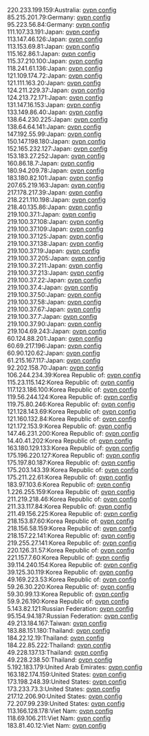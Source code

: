 220.233.199.159:Australia: [ovpn config](vpn/220_233_199_159.ovpn)  
85.215.201.79:Germany: [ovpn config](vpn/85_215_201_79.ovpn)  
95.223.56.84:Germany: [ovpn config](vpn/95_223_56_84.ovpn)  
111.107.33.191:Japan: [ovpn config](vpn/111_107_33_191.ovpn)  
113.147.46.126:Japan: [ovpn config](vpn/113_147_46_126.ovpn)  
113.153.69.81:Japan: [ovpn config](vpn/113_153_69_81.ovpn)  
115.162.86.1:Japan: [ovpn config](vpn/115_162_86_1.ovpn)  
115.37.210.100:Japan: [ovpn config](vpn/115_37_210_100.ovpn)  
118.241.61.136:Japan: [ovpn config](vpn/118_241_61_136.ovpn)  
121.109.174.72:Japan: [ovpn config](vpn/121_109_174_72.ovpn)  
121.111.163.20:Japan: [ovpn config](vpn/121_111_163_20.ovpn)  
124.211.229.37:Japan: [ovpn config](vpn/124_211_229_37.ovpn)  
124.213.72.171:Japan: [ovpn config](vpn/124_213_72_171.ovpn)  
131.147.16.153:Japan: [ovpn config](vpn/131_147_16_153.ovpn)  
133.149.86.40:Japan: [ovpn config](vpn/133_149_86_40.ovpn)  
138.64.230.225:Japan: [ovpn config](vpn/138_64_230_225.ovpn)  
138.64.64.141:Japan: [ovpn config](vpn/138_64_64_141.ovpn)  
147.192.55.99:Japan: [ovpn config](vpn/147_192_55_99.ovpn)  
150.147.198.180:Japan: [ovpn config](vpn/150_147_198_180.ovpn)  
152.165.232.127:Japan: [ovpn config](vpn/152_165_232_127.ovpn)  
153.183.27.252:Japan: [ovpn config](vpn/153_183_27_252.ovpn)  
160.86.18.7:Japan: [ovpn config](vpn/160_86_18_7.ovpn)  
180.94.209.78:Japan: [ovpn config](vpn/180_94_209_78.ovpn)  
183.180.82.101:Japan: [ovpn config](vpn/183_180_82_101.ovpn)  
207.65.219.163:Japan: [ovpn config](vpn/207_65_219_163.ovpn)  
217.178.217.39:Japan: [ovpn config](vpn/217_178_217_39.ovpn)  
218.221.110.198:Japan: [ovpn config](vpn/218_221_110_198.ovpn)  
218.40.135.86:Japan: [ovpn config](vpn/218_40_135_86.ovpn)  
219.100.37.1:Japan: [ovpn config](vpn/219_100_37_1.ovpn)  
219.100.37.108:Japan: [ovpn config](vpn/219_100_37_108.ovpn)  
219.100.37.109:Japan: [ovpn config](vpn/219_100_37_109.ovpn)  
219.100.37.125:Japan: [ovpn config](vpn/219_100_37_125.ovpn)  
219.100.37.138:Japan: [ovpn config](vpn/219_100_37_138.ovpn)  
219.100.37.19:Japan: [ovpn config](vpn/219_100_37_19.ovpn)  
219.100.37.205:Japan: [ovpn config](vpn/219_100_37_205.ovpn)  
219.100.37.211:Japan: [ovpn config](vpn/219_100_37_211.ovpn)  
219.100.37.213:Japan: [ovpn config](vpn/219_100_37_213.ovpn)  
219.100.37.22:Japan: [ovpn config](vpn/219_100_37_22.ovpn)  
219.100.37.4:Japan: [ovpn config](vpn/219_100_37_4.ovpn)  
219.100.37.50:Japan: [ovpn config](vpn/219_100_37_50.ovpn)  
219.100.37.58:Japan: [ovpn config](vpn/219_100_37_58.ovpn)  
219.100.37.67:Japan: [ovpn config](vpn/219_100_37_67.ovpn)  
219.100.37.7:Japan: [ovpn config](vpn/219_100_37_7.ovpn)  
219.100.37.90:Japan: [ovpn config](vpn/219_100_37_90.ovpn)  
219.104.69.243:Japan: [ovpn config](vpn/219_104_69_243.ovpn)  
60.124.88.201:Japan: [ovpn config](vpn/60_124_88_201.ovpn)  
60.69.217.196:Japan: [ovpn config](vpn/60_69_217_196.ovpn)  
60.90.120.62:Japan: [ovpn config](vpn/60_90_120_62.ovpn)  
61.215.167.117:Japan: [ovpn config](vpn/61_215_167_117.ovpn)  
92.202.158.70:Japan: [ovpn config](vpn/92_202_158_70.ovpn)  
106.244.234.39:Korea Republic of: [ovpn config](vpn/106_244_234_39.ovpn)  
115.23.115.142:Korea Republic of: [ovpn config](vpn/115_23_115_142.ovpn)  
117.123.186.100:Korea Republic of: [ovpn config](vpn/117_123_186_100.ovpn)  
119.56.244.124:Korea Republic of: [ovpn config](vpn/119_56_244_124.ovpn)  
119.75.80.246:Korea Republic of: [ovpn config](vpn/119_75_80_246.ovpn)  
121.128.143.69:Korea Republic of: [ovpn config](vpn/121_128_143_69.ovpn)  
121.160.132.84:Korea Republic of: [ovpn config](vpn/121_160_132_84.ovpn)  
121.172.153.9:Korea Republic of: [ovpn config](vpn/121_172_153_9.ovpn)  
147.46.231.200:Korea Republic of: [ovpn config](vpn/147_46_231_200.ovpn)  
14.40.41.202:Korea Republic of: [ovpn config](vpn/14_40_41_202.ovpn)  
163.180.129.133:Korea Republic of: [ovpn config](vpn/163_180_129_133.ovpn)  
175.196.220.127:Korea Republic of: [ovpn config](vpn/175_196_220_127.ovpn)  
175.197.80.187:Korea Republic of: [ovpn config](vpn/175_197_80_187.ovpn)  
175.203.143.39:Korea Republic of: [ovpn config](vpn/175_203_143_39.ovpn)  
175.211.22.61:Korea Republic of: [ovpn config](vpn/175_211_22_61.ovpn)  
183.97.103.6:Korea Republic of: [ovpn config](vpn/183_97_103_6.ovpn)  
1.226.255.159:Korea Republic of: [ovpn config](vpn/1_226_255_159.ovpn)  
211.219.218.46:Korea Republic of: [ovpn config](vpn/211_219_218_46.ovpn)  
211.33.117.84:Korea Republic of: [ovpn config](vpn/211_33_117_84.ovpn)  
211.49.156.225:Korea Republic of: [ovpn config](vpn/211_49_156_225.ovpn)  
218.153.87.60:Korea Republic of: [ovpn config](vpn/218_153_87_60.ovpn)  
218.156.58.159:Korea Republic of: [ovpn config](vpn/218_156_58_159.ovpn)  
218.157.22.141:Korea Republic of: [ovpn config](vpn/218_157_22_141.ovpn)  
219.255.27.141:Korea Republic of: [ovpn config](vpn/219_255_27_141.ovpn)  
220.126.31.57:Korea Republic of: [ovpn config](vpn/220_126_31_57.ovpn)  
221.157.7.60:Korea Republic of: [ovpn config](vpn/221_157_7_60.ovpn)  
39.114.240.154:Korea Republic of: [ovpn config](vpn/39_114_240_154.ovpn)  
39.125.30.119:Korea Republic of: [ovpn config](vpn/39_125_30_119.ovpn)  
49.169.223.53:Korea Republic of: [ovpn config](vpn/49_169_223_53.ovpn)  
59.26.30.220:Korea Republic of: [ovpn config](vpn/59_26_30_220.ovpn)  
59.30.99.13:Korea Republic of: [ovpn config](vpn/59_30_99_13.ovpn)  
59.9.26.190:Korea Republic of: [ovpn config](vpn/59_9_26_190.ovpn)  
5.143.82.121:Russian Federation: [ovpn config](vpn/5_143_82_121.ovpn)  
95.154.94.187:Russian Federation: [ovpn config](vpn/95_154_94_187.ovpn)  
49.213.184.167:Taiwan: [ovpn config](vpn/49_213_184_167.ovpn)  
183.88.151.180:Thailand: [ovpn config](vpn/183_88_151_180.ovpn)  
184.22.12.19:Thailand: [ovpn config](vpn/184_22_12_19.ovpn)  
184.22.85.222:Thailand: [ovpn config](vpn/184_22_85_222.ovpn)  
49.228.137.13:Thailand: [ovpn config](vpn/49_228_137_13.ovpn)  
49.228.238.50:Thailand: [ovpn config](vpn/49_228_238_50.ovpn)  
5.192.183.179:United Arab Emirates: [ovpn config](vpn/5_192_183_179.ovpn)  
163.182.174.159:United States: [ovpn config](vpn/163_182_174_159.ovpn)  
173.198.248.39:United States: [ovpn config](vpn/173_198_248_39.ovpn)  
173.233.73.3:United States: [ovpn config](vpn/173_233_73_3.ovpn)  
217.12.206.90:United States: [ovpn config](vpn/217_12_206_90.ovpn)  
72.207.99.239:United States: [ovpn config](vpn/72_207_99_239.ovpn)  
113.166.128.178:Viet Nam: [ovpn config](vpn/113_166_128_178.ovpn)  
118.69.106.211:Viet Nam: [ovpn config](vpn/118_69_106_211.ovpn)  
183.81.40.12:Viet Nam: [ovpn config](vpn/183_81_40_12.ovpn)  
